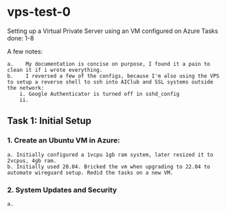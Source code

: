 # vps-test-0
Setting up a Virtual Private Server using an VM configured on Azure
Tasks done: 1-8

A few notes:  

    a.    My documentation is concise on purpose, I found it a pain to clean it if i wrote everything.  
    b.    I reversed a few of the configs, because I'm also using the VPS to setup a reverse shell to ssh into AIClub and SSL systems outside the network:  
        i. Google Authenticator is turned off in sshd_config  
        ii.  

## Task 1: Initial Setup

### 1. Create an Ubuntu VM in Azure:
    a. Initially configured a 1vcpu 1gb ram system, later resized it to 2vcpus, 4gb ram.  
    b. Initially used 20.04. Bricked the vm when upgrading to 22.04 to automate wireguard setup. Redid the tasks on a new VM.

### 2. System Updates and Security
    a.  
